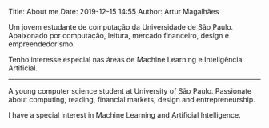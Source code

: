 Title: About me
Date: 2019-12-15 14:55
Author: Artur Magalhães

Um jovem estudante de computação da Universidade de
São Paulo. Apaixonado por computação, leitura, mercado financeiro, design
e empreendedorismo. 


Tenho interesse especial nas áreas de Machine Learning e Inteligência Artificial.

---

A young computer science student at University of
São Paulo. Passionate about computing, reading, financial markets, design
and entrepreneurship.

I have a special interest in Machine Learning and Artificial Intelligence.
